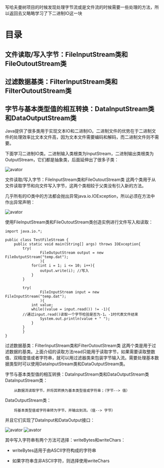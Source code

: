 写哈夫曼树项目的时候发现处理字节流或是文件流的时候需要一些处理的方法，所以返回去又略略学习了下二进制IO这一块

# 目录

## 文件读取/写入字节：FileInputStream类和FileOutoutStream类

## 过滤数据基类：FilterInputStream类和FilterOutoutStream类 

## 字节与基本类型值的相互转换：DataInputStream类和DataOutputStream类


Java提供了很多类用于实现文本IO和二进制IO。二进制文件的优势在于二进制文件的处理效率比文本文件高，因为文本文件需要编码和解码，而二进制文件则不需要。

下面学习二进制IO类。二进制输入类根类为InputStream，二进制输出类根类为OutputStream，它们都是抽象类，后面延伸出了很多子类：

![avator](https://img-blog.csdnimg.cn/c98a696ae53a4537859479504216fa35.png)

文件读取/写入字节：FileInputStream类和FileOutoutStream类
这两个类用于从文件读取字节和向文件写入字节，这两个类相较于父类没有引入新的方法。

几乎所有的IO类中的方法都会抛出异常java.io.IOException，所以必须在方法中作出异常声明：

![avator](https://img-blog.csdnimg.cn/516fc1f754534d7eb0cd597d8412f567.png)

使用FileInputStream类和FileOutoutStream类创造实例进行文件写入和读取：

```
import java.io.*;
 
public class TestFileStream {
    public static void main(String[] args) throws IOException{
        try(
                FileOutputStream output = new FileOutputStream("temp.dat");
                ){
            for(int i = 1; i <= 10; i++){
                output.write(i); //写入
            }
        }
        
        try(
                FileInputStream input = new FileInputStream("temp.dat");
                ){
            int value;
            while((value = input.read()) != -1){ 
        //通过input.read()读取一个字节检验是否为-1。-1时代表文件结束
                System.out.println(value + " ");
            }
        }
        }
}
```

过滤数据基类：FilterInputStream类和FilterOutoutStream类 
这两个类是用于过滤数据的基类。上面介绍的读取方法read只能用于读取字节，如果需要读取整数值、双精度值或者字符串，就可以用过滤器类来包装字节输入流。需要处理基本数据类型时可以使用DataInputStream类和DataOutputStream类。

字节与基本类型值的相互转换：DataInputStream类和DataOutputStream类
DataInputStream类：

        从数据流读取字节，并将其转换为基本类型值或字符串；（字节--> 值）

DataOutputStream类：

        将基本类型值或字符串转为字节，并输出到流。（值--> 字节）

并且它们实现了DataInput和DataOutput接口：

![avator](https://img-blog.csdnimg.cn/e6f5a45c8264462d87e2166119271b29.png)
![avator](https://img-blog.csdnimg.cn/45f5872f6b804f6d87936885345807de.png)


其中写入字符串有两个方法可选择：writeBytes和writeChars：

* writeBytes适用于由ASCII字符构成的字符串

* 如果字符串含非ASCII字符，则选择使用writeChars
